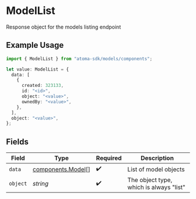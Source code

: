 # ModelList

Response object for the models listing endpoint

## Example Usage

```typescript
import { ModelList } from "atoma-sdk/models/components";

let value: ModelList = {
  data: [
    {
      created: 323133,
      id: "<id>",
      object: "<value>",
      ownedBy: "<value>",
    },
  ],
  object: "<value>",
};
```

## Fields

| Field                                                  | Type                                                   | Required                                               | Description                                            |
| ------------------------------------------------------ | ------------------------------------------------------ | ------------------------------------------------------ | ------------------------------------------------------ |
| `data`                                                 | [components.Model](../../models/components/model.md)[] | :heavy_check_mark:                                     | List of model objects                                  |
| `object`                                               | *string*                                               | :heavy_check_mark:                                     | The object type, which is always "list"                |